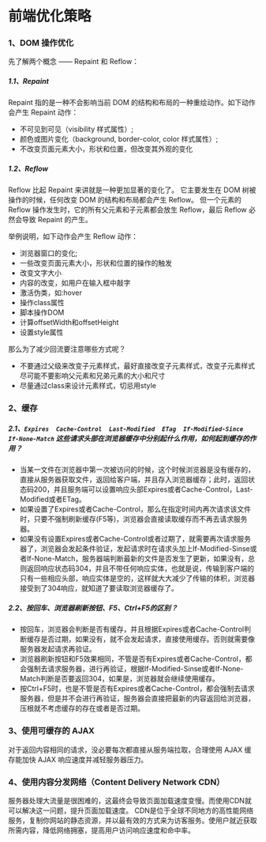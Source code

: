 # 前端优化策略

### 1、DOM 操作优化

先了解两个概念 —— Repaint 和 Reflow：

##### 1.1、Repaint
Repaint 指的是一种不会影响当前 DOM 的结构和布局的一种重绘动作。如下动作会产生 Repaint 动作：
- 不可见到可见（visibility 样式属性）;
- 颜色或图片变化（background, border-color, color 样式属性）;
- 不改变页面元素大小，形状和位置，但改变其外观的变化

##### 1.2、Reflow
Reflow 比起 Repaint 来讲就是一种更加显著的变化了。
它主要发生在 DOM 树被操作的时候，任何改变 DOM 的结构和布局都会产生 Reflow。
但一个元素的 Reflow 操作发生时，它的所有父元素和子元素都会放生 Reflow，最后 Reflow 必然会导致 Repaint 的产生。

举例说明，如下动作会产生 Reflow 动作：
- 浏览器窗口的变化;
- 一些改变页面元素大小，形状和位置的操作的触发
- 改变文字大小
- 内容的改变，如用户在输入框中敲字
- 激活伪类，如:hover
- 操作class属性
- 脚本操作DOM
- 计算offsetWidth和offsetHeight
- 设置style属性

那么为了减少回流要注意哪些方式呢？
- 不要通过父级来改变子元素样式，最好直接改变子元素样式，改变子元素样式尽可能不要影响父元素和兄弟元素的大小和尺寸
- 尽量通过class来设计元素样式，切忌用style

### 2、缓存
##### 2.1、`Expires  Cache-Control  Last-Modified  ETag  If-Modified-Since  If-None-Match` 这些请求头部在浏览器缓存中分别起什么作用，如何起到缓存的作用？
- 当某一文件在浏览器中第一次被访问的时候，这个时候浏览器是没有缓存的，直接从服务器获取文件，返回给客户端，并且存入浏览器缓存；此时，返回状态码200，并且服务端可以设置响应头部Expires或者Cache-Control，Last-Modified或者ETag。
- 如果设置了Expires或者Cache-Control，那么在指定时间内再次请求该文件时，只要不强制刷新缓存(F5等)，浏览器会直接读取缓存而不再去请求服务器。
- 如果没有设置Expires或者Cache-Control或者过期了，就需要再次请求服务器了，浏览器会发起条件验证，发起请求时在请求头加上If-Modified-Sinse或者If-None-Match，服务器端判断最新的文件是否发生了更新，如果没有，总则返回响应状态码304，并且不带任何响应实体，也就是说，传输到客户端的只有一些相应头部，响应实体是空的，这样就大大减少了传输的体积，浏览器接受到了304响应，就知道了要读取浏览器缓存了。

##### 2.2、按回车、浏览器刷新按钮、F5、Ctrl+F5的区别？
- 按回车，浏览器会判断是否有缓存，并且根据Expires或者Cache-Control判断缓存是否过期，如果没有，就不会发起请求，直接使用缓存。否则就需要像服务器发起请求再验证。
- 浏览器刷新按钮和F5效果相同，不管是否有Expires或者Cache-Control，都会强制去请求服务器，进行再验证，根据If-Modified-Sinse或者If-None-Match判断是否要返回304，如果是，浏览器就会继续使用缓存。
- 按Ctrl+F5时，也是不管是否有Expires或者Cache-Control，都会强制去请求服务器，但是并不会进行再验证，服务器会直接把最新的内容返回给浏览器，压根就不考虑缓存的存在或者是否过期。

### 3、使用可缓存的 AJAX
对于返回内容相同的请求，没必要每次都直接从服务端拉取，合理使用 AJAX 缓存能加快 AJAX 响应速度并减轻服务器压力。

### 4、使用内容分发网络（Content Delivery Network CDN）
服务器处理大流量是很困难的，这最终会导致页面加载速度变慢。而使用CDN就可以解决这一问题，提升页面加载速度。 CDN是位于全球不同地方的高性能网络服务，复制你网站的静态资源，并以最有效的方式来为访客服务。使用户就近获取所需内容，降低网络拥塞，提高用户访问响应速度和命中率。
